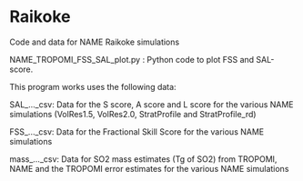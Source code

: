 # Raikoke
Code and data for NAME Raikoke simulations

NAME_TROPOMI_FSS_SAL_plot.py : Python code to plot FSS and SAL-score.

This program works uses the following data:

SAL_..._csv: Data for the S score, A score and L score for the various NAME simulations (VolRes1.5, VolRes2.0, StratProfile and StratProfile_rd)

FSS_..._csv: Data for the Fractional Skill Score for the various NAME simulations

mass_..._csv: Data for SO2 mass estimates (Tg of SO2) from TROPOMI, NAME and the TROPOMI error estimates for the various NAME simulations
